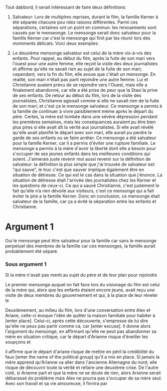 
Tout dabbord, il serait intéressant de faire deux définitions:
1. Salvateur: 
Lors de multiplres reprises, durant le film, la famille Kerner à été séparée chacune pou rdes raisons différentes. Parmi ces séparations, certaines ont un point en commun: les renouements sont causés par le menseonge. Le mensonge serait donc salvateur pour la famille Kerner car c'est le mensonge qui finit par les réunir lors des momments délicats. Voici deux exemples:

2. Le deuxième mensonge salvateur est celui de la mère vis-à-vis des enfants. Pour rappel, au début du film, après la fuite de son mari vers l'ouest pour une autre femme, elle reçoit la visite des deux journalistes et affirme qu'elle ne savait rien au sujet de la fuite de son mari; cependant, vers la fin du film, elle avoue que c'était un mensonge. En réalité, son mari n'était pas parti rejoindre une autre femme. Lui et Christianne avaient prévu de se rejoindre vers l'Ouest, mais elle a finalement abandonné, car elle a été prise de peur que la Stasi la prive de ses enfants. De retour au début du film, lors de la visite des journalistes, Christianne  agissait comme si elle ne savait rien de la fuite de son mari; et c'est ça le mensonge salvateur. Ce mensonge a permis à la famille de continuer à vivre paisiblement même après le départ du père. Certes, la mère est tombée dans une sévère dépression pendant les premières semaines, mais les conséquences auraient pu être bien plus pires si elle avait dit la vérité aux journalistes. Si elle avait révélé qu'elle avait planifié le départ avec son mari, elle aurait pu perdre la garde de ses enfants ou se faire arrêter. Ce mensonge a été salvateur pour la famille Kerner, car il a permis d'éviter une rupture familiale. Le mensonge a permis à la mère d'avoir la liberté dont elle a besoin pour s'occuper de ses jeunes enfants dans les meilleures conditions qui soient.
J'aimerais juste revenir moi aussi revenir sur la définition de salvateur: la définition la plus simple que j'ai trouvée de salvateur est: "qui sauve", le truc c'est que sauver implique également être en situation de détresse. Ce qui est le cas dans la situation que j'énonce. La situation de détresse était l'arrivée des journalistes chez les Kerner et les questions de ceux-ci. Ce qui a sauvé Christianne, c'est justement le fait qu'elle n’a rien dévoilé aux visiteurs, c'est ce mensonge qui a fait éviter le pire a la famille Kerner. Donc en conclusion, ce mensonge était salvateur de la famille, car ça a évité la séparation entre les enfants et Christianne.






















# Argument 1

 Oui le mensonge peut être salvateur pour la famille car sans le mensonge perpetuel des membres de la famille
 car ces mensonges, la famille aurait probablement été séparé.

### Sous argument 1
Si la mère n'avait pas menti au sujet du père et de leur plan pour rejoindre 

Le premier mensonge auquel on fait face lors du visionage du film est celui de la mère qui, alors que les enfants étaient encore jeune, avait reçu une visite de deux membres du gouvernement et qui, à la place de leur réveler le 

Deuxièmement, au milieu du film, lors d'une conversation entre Alex et Ariane, celle-ci évoque l'idée de quitter la maison familiale pour habiter à [enter place]. Celui-ci, après cette découverte, s'empresse de lui dire qu'elle ne peux pas partir comme ca, car [enter excuse]. Il donne alors l'argument du mensonge, en affirmant qu'elle ne peut pas abandonner sa mère en situation critique, car le départ d'Arianne risque d'éveiller les soupçons et 

il affirme que le départ d'ariane risque de mettre en péril la crédibilité du faux [enter the name of the political group] qu'il a mis en place. Si jamais la mère apprend qu'Arianne va aller dans l'ancienne Allemagne du nord, elle risque de découvrir toute la vérité et refaire une deuxième crise. De l'autre coté, si Arianne part et que la mère ne se doute de rien, alors Arianne serait débarassé du problème mais Alex ne pourra pas s'occuper de sa mère seul. Avec son travail et sa vie amoureuse, il finnira par 


